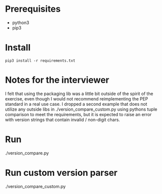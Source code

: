 # Prerequisites
- python3
- pip3

# Install 
`pip3 install -r requirements.txt`

# Notes for the interviewer 
I felt that using the packaging lib was a little bit outside of the spirit of the exercise, even though I would not recommend reimplementing the PEP standard in a real use case.
I dropped a second example that does not utilize any outside libs in ./version_compare_custom.py using pythons tuple comparison to meet the requirements, but it is expected to raise an error with version strings that contain invalid / non-digit chars.

# Run
./version_compare.py <version1> <version2>

# Run custom version parser
./version_compare_custom.py <version1> <version2>


